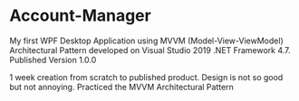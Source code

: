 # Account-Manager
My first WPF Desktop Application using MVVM (Model-View-ViewModel) Architectural Pattern developed on Visual Studio 2019 .NET Framework 4.7. Published Version 1.0.0
 
1 week creation from scratch to published product. 
Design is not so good but not annoying. 
Practiced the MVVM Architectural Pattern
